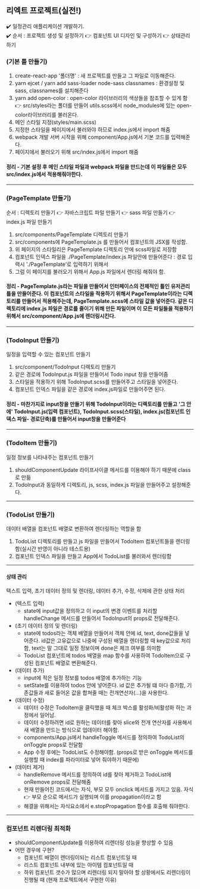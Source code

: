 ## 리엑트 프로젝트(실전!)
✔️ 일정관리 애플리케이션 개발하기.  
✔️ 순서 : 프로젝트 생성 및 설정하기 👉 컴포넌트 UI 디자인 및 구성하기 👉 상태관리하기  
  
### (기본 틀 만들기)
1. create-react-app '폴더명' : 새 프로젝트를 만들고 그 파일로 이동해준다.
2. yarn ejcet / yarn add sass-loader node-sass classnames : 환경설정 및 sass, classnames를 설치해준다
3. yarn add open-color : open-color 라이브러리의 색상들을 참조할 수 있게 함 👉  src/styles라는 폴더를 만들어 utils.scss에서 node_modules에 있는 open-color라이브러리를 불러온다.
4. 메인 스타일 지정(styles/main.scss)
5. 지정한 스타일을 페이지에서 불러와야 하므로 index.js에서 import 해줌
6. webpack 개발 서버 시작을 위해 component/App.js에서 기본 코드를 입력해준다.
7. 페이지에서 불러오기 위해 src/index.js에서 import 해줌    
#### 정리 - 기본 설정 후 메인 스타일 파일과 webpack 파일을 만드는데 이 파일들은 모두 src/index.js에서 적용해줘야한다.
-------------
### (PageTemplate 만들기)  
순서 : 디렉토리 만들기 👉 자바스크립트 파일 만들기 👉 sass 파일 만들기 👉 index.js 파일 만들기
1. src/components/PageTemplate 디렉토리 만들기
2. src/components에 PageTemplate.js 를 만들어서 컴포넌트의 JSX를 작성함.
3. 위 페이지의 스타일리은 PageTemplate 디렉토리 안에 scss파일로 저장함
4. 컴포넌트 인덱스 파일을 ./PageTemplate/index.js 파일안에 만들어준다 : 경로 입력시 './PageTemplate'로 입력하기 위해서
5. 그럼 이 페이지를 불러오기 위해서 App.js 파일에서 렌더링 해줘야 함.  
#### 정리 - PageTemplate.js라는 파일을 만들어서 인터페이스의 전체적인 틀인 유저관리 틀을 만들어준다. 이 컴포넌트의 스타일을 적용하기 위해서 PageTemplate이라는 디렉토리를 만들어서 적용해주는데, PageTemplate.scss에 스타일 값을 넣어준다. 같은 디렉토리에 index.js 파일은 경로를 줄이기 위해 만든 파일이며 이 모든 파일들을 적용하기 위해서 src/component/App.js에 렌더링시킨다.
-------------
### (TodoInput 만들기)  
일정을 입력할 수 있는 컴포넌트 만들기
1. src/component/TodoInput 디렉토리 만들기
2. 같은 경로에 TodoInput.js 파일을 만들어서 Todo input 창을 만들어줌
3. 스타일을 적용하기 위해 TodoInput.scss를 만들어주고 스타일을 넣어준다.
4. 컴포넌트 인덱스 파일을 같은 경로에 index.js파일로 만들어주면 된다.
#### 정리 - 마찬가지로 input창을 만들기 위해 TodoInput이라는 디렉토리를 만들고 '그 안에' TodoInput.js(입력 컴포넌트), TodoInput.scss(스타일), index.js(컴포넌트 인덱스 파일- 경로단축)를 만들어서 input창을 만들어준다
-------------
### (TodoItem 만들기)  
일정 정보를 나타내주는 컴포넌트 만들기
1. shouldComponentUpdate 라이프사이클 메서드를 이용해야 하기 때문에 class로 만듦
2. TodoInput과 동일하게 디렉토리, js, scss, index.js 파일을 만들어주고 설정해준다.
-------------
### (TodoList 만들기)  
데이터 배열을 컴포넌트 배열로 변환하여 렌더링하는 역할을 함
1. TodoList 디렉토리를 만들고 js 파일을 만들어서 TodoItem 컴포넌트들을 렌더링함(실시간 반영이 아니라 테스트용)
2. 컴포넌트 인덱스 파일을 만들고 App에서 TodoList를 불러와서 렌더링함
-------------
#### 상태 관리  
텍스트 입력, 초기 데이터 정의 및 렌더링, 데이터 추가, 수정, 삭제에 관한 상태 처리
- (텍스트 입력)  
  * state에 input값을 정의하고 이 input의 변경 이벤트를 처리할 handleChange 메서드를 만들어서 TodoInput의 props로 전달해준다.
- (초기 데이터 정의 및 렌더링)  
  * state에 todos라는 객체 배열을 만들어서 객체 안에 id, text, done값들을 넣어준다. id값은 고유값으로 나중에 구성된 배열을 렌더링할 때 key값으로 처리함, text는 말 그대로 일정 정보이며 done은 체크 여부를 의미함  
  * TodoList 컴포넌트에 todos 배열을 map 함수를 사용하여 TodoItem으로 구성된 컴포넌트 배열로 변환해준다.
- (데이터 추가)  
  * input에 적은 일정 정보를 todos 배열에 추가하는 기능
  * setState를 이용하여 todos 안에 넣어준다. id 값은 추가될 떄 마다 증가함, 기존값들과 새로 들어온 값을 합쳐줄 때는 전개연산자(...)을 사용한다.
- (데이터 수정)
  * 데이터 수정은 TodoItem을 클릭했을 때 체크 박스를 활성화/비활성화 하는 과정에서 일어남.
  * 데이터 수정하려면 id로 원하는 데이터를 찾아 slice와 전개 연산자를 사용해서 새 배열을 만드는 방식으로 업데이터 해야함.
  * components/App.js에서 handleToggle 메서드를 정의하여 TodoList의 onToggle props로 전달함
  * App 수정 후에는 TodoList도 수정해야함. (props로 받은 onToggle 메서드를 실행할 때 index를 파라미터로 넣어 줘야하기 때문에)
- (데이터 제거)
  * handleRemove 메서드를 정의하여 id를 찾아 제거하고 TodoList에 onRemove props로 전달해줌
  * 현재 만들어진 코드에서는 자식, 부모 모두 onclick 메서드를 가지고 있음. 자식 👉 부모 순으로 메서드가 실행되며 이를 propagation이라고 함
  * 해결을 위해서는 자식요소에서 e.stopPropagation 함수를 호출해 줘야한다.
-------------
### 컴포넌트 리렌더링 최적화
- shouldComponentUpdate를 이용하여 리렌더링 성능을 향상할 수 있음
- 어떤 경우에 구현?
  * 컴포넌트 배열이 렌더링이되는 리스트 컴포넌트일 때
  * 리스트 컴포넌트 내부에 있는 아이템 컴포넌트일 때
  * 하위 컴포넌트 갯수가 많으며 리렌더링 되지 말아야 할 상황에서도 리렌더링이 진행될 때 (현재 프로젝트에서 구현한 이유)
